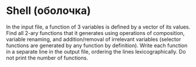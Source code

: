 # Shell (оболочка)

In the input file, a function of 3 variables is defined by a vector of its values. Find all 2-ary functions that it generates using operations of composition, variable renaming, and addition/removal of irrelevant variables (selector functions are generated by any function by definition). Write each function in a separate line in the output file, ordering the lines lexicographically. Do not print the number of functions.